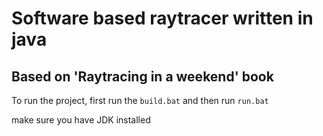 # Software based raytracer written in java

## Based on 'Raytracing in a weekend' book

To run the project, first run the `build.bat` and then run `run.bat`

make sure you have JDK installed
